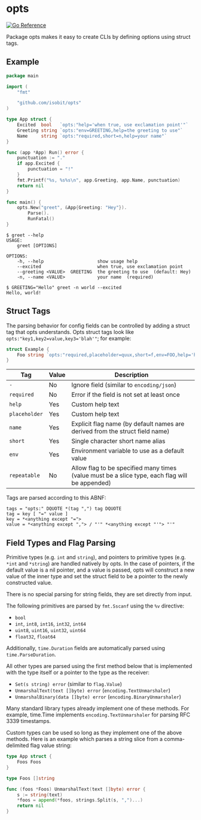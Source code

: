 # opts

[![Go Reference](https://pkg.go.dev/badge/github.com/isobit/opts.svg)](https://pkg.go.dev/github.com/isobit/opts)

Package opts makes it easy to create CLIs by defining options using struct tags.

## Example

```go
package main

import (
	"fmt"

	"github.com/isobit/opts"
)

type App struct {
	Excited  bool   `opts:"help='when true, use exclamation point'"`
	Greeting string `opts:"env=GREETING,help=the greeting to use"`
	Name     string `opts:"required,short=n,help=your name"`
}

func (app *App) Run() error {
	punctuation := "."
	if app.Excited {
		punctuation = "!"
	}
	fmt.Printf("%s, %s%s\n", app.Greeting, app.Name, punctuation)
	return nil
}

func main() {
	opts.New("greet", &App{Greeting: "Hey"}).
		Parse().
		RunFatal()
}
```

```console
$ greet --help
USAGE:
    greet [OPTIONS]

OPTIONS:
    -h, --help                    show usage help
    --excited                     when true, use exclamation point
    --greeting <VALUE>  GREETING  the greeting to use  (default: Hey)
    -n, --name <VALUE>            your name  (required)

$ GREETING="Hello" greet -n world --excited
Hello, world!
```

## Struct Tags

The parsing behavior for config fields can be controlled by adding a struct tag
that opts understands. Opts struct tags look like `opts:"key1,key2=value,key3='blah'"`; for example:

```go
struct Example {
	Foo string `opts:"required,placeholder=quux,short=f,env=FOO,help='hello, world'"`
}
```

| Tag           | Value | Description                                                                                    |
| -             | -     | -                                                                                              |
| `-`           | No    | Ignore field (similar to `encoding/json`)                                                      |
| `required`    | No    | Error if the field is not set at least once                                                    |
| `help`        | Yes   | Custom help text                                                                               |
| `placeholder` | Yes   | Custom help text                                                                               |
| `name`        | Yes   | Explicit flag name (by default names are derived from the struct field name)                   |
| `short`       | Yes   | Single character short name alias                                                              |
| `env`         | Yes   | Environment variable to use as a default value                                                 |
| `repeatable`  | No    | Allow flag to be specified many times (value must be a slice type, each flag will be appended) |

Tags are parsed according to this ABNF:

	tags = "opts:" DQUOTE *(tag ",") tag DQUOTE
	tag = key [ "=" value ]
	key = *<anything except "=">
	value = *<anything except ","> / "'" *<anything except "'"> "'"

## Field Types and Flag Parsing

Primitive types (e.g. `int` and `string`), and pointers to primitive types
(e.g. `*int` and `*string`) are handled natively by opts. In the case of
pointers, if the default value is a nil pointer, and a value is passed, opts
will construct a new value of the inner type and set the struct field to be a
pointer to the newly constructed value.

There is no special parsing for string fields, they are set directly from input.

The following primitives are parsed by `fmt.Sscanf` using the `%v` directive:

- `bool`
- `int`, `int8`, `int16`, `int32`, `int64`
- `uint8`, `uint16`, `uint32`, `uint64`
- `float32`, `float64`

Additionally, `time.Duration` fields are automatically parsed using
`time.ParseDuration`.

All other types are parsed using the first method below that is implemented
with the type itself or a pointer to the type as the receiver:

- `Set(s string) error` (similar to `flag.Value`)
- `UnmarshalText(text []byte) error` (`encoding.TextUnmarshaler`)
- `UnmarshalBinary(data []byte) error` (`encoding.BinaryUnmarshaler`)

Many standard library types already implement one of these methods. For
example, time.Time implements `encoding.TextUnmarshaler` for parsing RFC 3339
timestamps.

Custom types can be used so long as they implement one of the above methods.
Here is an example which parses a string slice from a comma-delimited flag
value string:

```go
type App struct {
	Foos Foos
}

type Foos []string

func (foos *Foos) UnmarshalText(text []byte) error {
	s := string(text)
	*foos = append(*foos, strings.Split(s, ",")...)
	return nil
}
```
